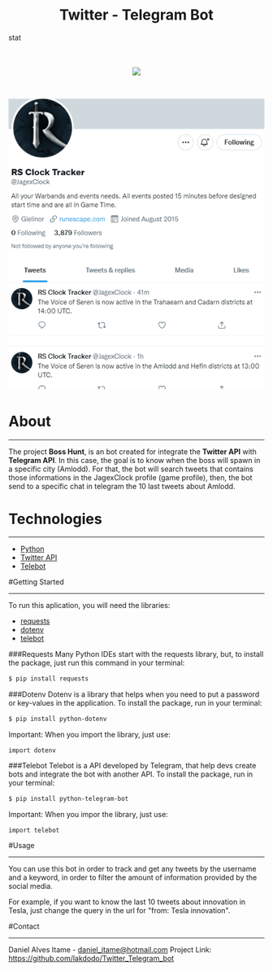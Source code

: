 <h1 align="center"> Twitter - Telegram Bot </h1>
stat
<h1 align = "center">
<img src = https://ik.imagekit.io/4txgolxzk/twigram_VG65m80qv.png?ik-sdk-
           version=javascript-1.4.3&updatedAt=1652106701245>
</h1>

<h1 align = "center">
    <img src = "public/Bot_twitter_telegram.gif">
</h1>


# About

---
The project **Boss Hunt**, is an bot created for integrate the **Twitter API** with **Telegram API**.
In this case, the goal is to know when the boss will spawn in a specific city (Amlodd). 
For that, the bot will search tweets that contains those informations in the JagexClock profile (game profile),
then, the bot send to a specific chat in telegram the 10 last tweets about Amlodd.

# Technologies

---
- [Python](https://www.python.org/downloads/)
- [Twitter API](https://developer.twitter.com/en/docs)
- [Telebot](https://python-telegram-bot.readthedocs.io/en/v20.0a0/)

#Getting Started

---
To run this aplication, you will need the libraries:
- [requests](https://docs.python-requests.org/en/latest/)
- [dotenv](https://pypi.org/project/python-dotenv/)
- [telebot](https://python-telegram-bot.readthedocs.io/en/v20.0a0/)

###Requests
Many Python IDEs start with the requests library, but, to install the package, just run this command in your terminal:
```bash
$ pip install requests
```
###Dotenv
Dotenv is a library that helps when you need to put a password or key-values in the application. To install the package, run in your terminal:
```bash
$ pip install python-dotenv
```
Important: When you import the library, just use:
```
import dotenv
```
###Telebot
Telebot is a API developed by Telegram, that help devs create bots and integrate the bot with another API. To install the package, run in your terminal:
```bash
$ pip install python-telegram-bot
```
Important: When you impor the library, just use:
```
import telebot
```

#Usage

---
<p>You can use this bot in order to track and get any tweets by the username and a keyword, in order to filter the amount of information provided by the social media.</p>
For example, if you want to know the last 10 tweets about innovation in Tesla, just change the query in the url for "from: Tesla innovation".

#Contact

---
Daniel Alves Itame - daniel_itame@hotmail.com
Project Link: https://github.com/lakdodo/Twitter_Telegram_bot